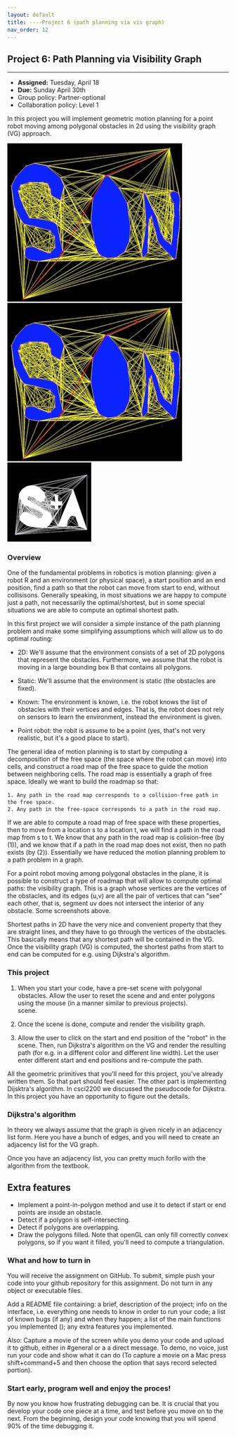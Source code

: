 ```yaml
---
layout: default 
title: ----Project 6 (path planning via vis graph)
nav_order: 12
---
```




## Project 6:  Path Planning via Visibility Graph


*** 
* __Assigned:__ Tuesday, April 18
* __Due:__  Sunday April 30th 
* Group policy: Partner-optional 
* Collaboration policy: Level 1
 


In this project you will implement geometric motion planning for a point robot
moving among polygonal obstacles in 2d  using the visibility
graph (VG) approach.

![](vg1.png) ![](vg1.png) ![](vg3.png)


### Overview

One of the fundamental problems in robotics is motion planning: given
a robot R and an environment (or physical space), a start position
and an end position, find a path so that the robot can
move from start to end, without collisisons. Generally speaking, in
most situations we are happy to compute just a path, not necessarily
the optimal/shortest, but in some special situations we are able to compute
an optimal shortest path.

In this first project we will consider a simple instance of the path
planning problem and make some simplifying assumptions which will
allow us to do optimal routing:


 - 2D: We'll assume that the environment consists of a set of 2D
   polygons that represent the obstacles. Furthermore, we assume that
   the robot is moving in a large bounding box B that contains all
   polygons.

- Static: We'll assume that the environment is static (the obstacles are fixed).

- Known: The environment is known, i.e. the robot knows the list of
  obstacles with their vertices and edges. That is, the robot does not
  rely on sensors to learn the environment, instead the environment is
  given.

- Point robot: the robit is assume to be a point (yes, that's not very
  realistic, but it's a good place to start).


The general idea of motion planning is to start by computing a
decomposition of the free space (the space where the robot can move)
into cells, and construct a road map of the free space to guide the
motion between neighboring cells. The road map is essentially a graph
of free space. Ideally we want to build the roadmap so that:

    1. Any path in the road map corresponds to a collision-free path in
    the free space.
    2. Any path in the free-space corresponds to a path in the road map.

If we are able to compute a road map of free space with these
properties, then to move from a location s to a location t, we will find a path in the road map
from s to t. We know that any path in the road map is colision-free
(by (1)), and we know that if a path in the road map does not exist,
then no path exists (by (2)). Essentially we have reduced the motion
planning problem to a path problem in a graph.


For a point robot moving among polygonal obstacles in the plane, it is
possible to construct a type of roadmap that will allow to compute
optimal paths: the visibility graph.  This is a graph whose vertices are
the vertices of the obstacles, and its edges (u,v) are all the pair of
vertices that can "see" each other, that is, segment uv does not
intersect the interior of any obstacle. Some screenshots above. 


Shortest paths in 2D have the very nice and convenient property that
they are straight lines, and they have to go through the vertices of
the obstacles. This basically means that any shortest path will be
contained in the VG. Once the visibility graph (VG) is computed, the
shortest paths from start to end can be computed for e.g. using
Dijkstra's algorithm.


### This project


1. When you start your code, have a pre-set scene with polygonal
obstacles.  Allow the user to reset the scene and and enter polygons
using the mouse (in a manner similar to previous projects).  
scene.

2. Once the scene is done, compute and render the visibility graph.


3. Allow the user to click on the start and end position of the
"robot" in the scene. Then, run Dijkstra's algorithm on the VG and
render the resulting path (for e.g. in a different color and different
line width). Let the user enter different start and end positions and re-compute the path. 


All the geometric primitives that you'll need for this project, you've
already written them.  So that part should feel easier. The other part
is implementing Dijsktra's algorithm. In csci2200 we discussed the
pseudocode for Dijkstra. In this project you have an opportunity to
figure out the details.


### Dijkstra's algorithm 

In theory we always assume that the graph is given nicely in an
adjacency list form.  Here you have a bunch of edges, and
you will need to  create an adjacency list for the VG graph.


Once you have an adjacency list, you can pretty much forllo with the
algorithm from the textbook.


## Extra features


* Implement a point-in-polygon method and use it to detect if start or
  end points are inside an obstacle.
* Detect if a polygon is self-intersecting.
* Detect if polygons are overlapping.
* Draw the polygons filled. Note that openGL can only fill correctly
  convex polygons, so if you want it filled, you'll need to compute a
  triangulation.


### What and how to  turn in


You will receive the assignment on GitHub. To submit, simple push your
code into your github repository for this assignment. Do not turn in
any object or executable files.

Add a README file containing: a brief, description of the project;
info on the interface, i.e. everything one needs to know in order to
run your code; a list of known bugs (if any) and when they happen; a
list of the main functions you implemented (); any extra features you
implemented.

Also: Capture a movie of the screen while you demo your code and
upload it to github, either in #general or a a direct message. To
demo, no voice, just run your code and show what it can do (To capture
a movie on a Mac press shift+command+5 and then choose the option that
says record selected portion).

### Start early, program well and enjoy the proces!

By now you know how frustrating debugging can be.  It is crucial that you
develop your code one piece at a time, and test before you move on to
the next. From the beginning, design your code knowing that you will
spend 90% of the time debugging it. 


